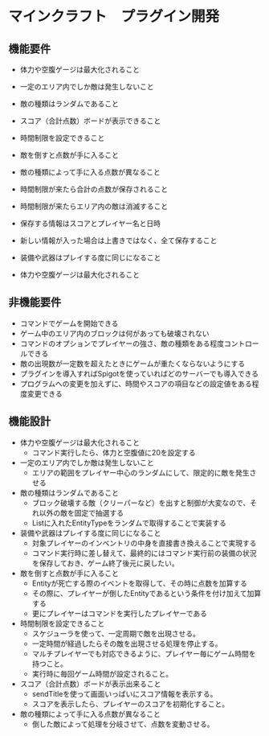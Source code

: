 # マインクラフト　プラグイン開発
## 機能要件
- 体力や空腹ゲージは最大化されること
- 一定のエリア内でしか敵は発生しないこと
- 敵の種類はランダムであること

- スコア（合計点数）ボードが表示できること
- 時間制限を設定できること
- 敵を倒すと点数が手に入ること
- 敵の種類によって手に入る点数が異なること
- 時間制限が来たら合計の点数が保存されること
- 時間制限が来たらエリア内の敵は消滅すること
- 保存する情報はスコアとプレイヤー名と日時
- 新しい情報が入った場合は上書きではなく、全て保存すること
- 装備や武器はプレイする度に同じになること
- 体力や空腹ゲージは最大化されること

## 非機能要件
- コマンドでゲームを開始できる
- ゲーム中のエリア内のブロックは何があっても破壊されない
- コマンドのオプションでプレイヤーの強さ、敵の種類をある程度コントロールできる
- 敵の出現数が一定数を超えたときにゲームが重たくならないようにする
- プラグインを導入すればSpigotを使っていればどのサーバーでも導入できる
- プログラムへの変更を加えずに、時間やスコアの項目などの設定値をある程度変更できる

## 機能設計
- 体力や空腹ゲージは最大化されること
  - コマンド実行したら、体力と空腹値に20を設定する
- 一定のエリア内でしか敵は発生しないこと
  - エリアの範囲をプレイヤー中心のランダムにして、限定的に敵を発生させる
- 敵の種類はランダムであること
  - ブロック破壊する敵（クリーパーなど）を出すと制御が大変なので、それ以外の敵を固定で抽選する
  - Listに入れたEntityTypeをランダムで取得することで実装する
- 装備や武器はプレイする度に同じになること
  - 対象プレイヤーのインベントリの中身を直接書き換えることで実現する
  - コマンド実行時に差し替えて、最終的にはコマンド実行前の装備の状況を保存しておき、ゲーム終了後元に戻したい。
- 敵を倒すと点数が手に入ること
    - Entityが死亡する際のイベントを取得して、その時に点数を加算する
    - その際に、プレイヤーが倒したEntityであるという条件を付け加えて加算する
    - 更にプレイヤーはコマンドを実行したプレイヤーである
- 時間制限を設定できること
  - スケジューラを使って、一定周期で敵を出現させる。
  - 一定時間が経過したらその敵を出現させる処理を停止する。
  - マルチプレイヤーでも対応できるように、プレイヤー毎にゲーム時間を持つこと。
  - 実行時に毎回ゲーム時間が設定されること。
- スコア（合計点数）ボードが表示出来ること
  - sendTitleを使って画面いっぱいにスコア情報を表示する。
  - スコアを表示したら、プレイヤーのスコアを初期化すること。
- 敵の種類によって手に入る点数が異なること
  - 倒した敵によって処理を分岐させて、点数を変動させる。